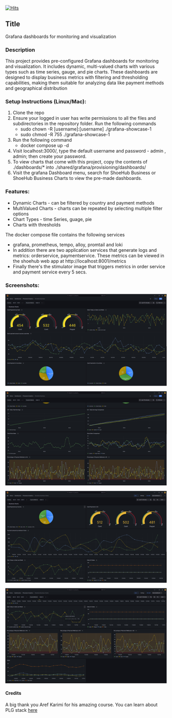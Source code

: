 [![Hits](https://hits.seeyoufarm.com/api/count/incr/badge.svg?url=https%3A%2F%2Fgithub.com%2Ftobbie%2Fgrafana-showcase-1&count_bg=%2379C83D&title_bg=%23555555&icon=&icon_color=%23E7E7E7&title=hits&edge_flat=false)](https://hits.seeyoufarm.com)

## Title 
Grafana dashboards for monitoring and visualization 

### Description
This project provides pre-configured Grafana dashboards for monitoring and visualization. It includes dynamic, multi-valued charts with various types such as time series, gauge, and pie charts. These dashboards are designed to display business metrics with filtering and thresholding capabilities, making them suitable for analyzing data like payment methods and geographical distribution

### Setup Instructions (Linux/Mac):
1. Clone the repo
2. Ensure your logged in user has write permissions to all the files and subdirectories in the repository folder. Run the following commands
    *  sudo chown -R [username]:[username] ./grafana-showcase-1 
    *  sudo chmod -R 755 ./grafana-showcase-1 
3. Run the following command
    * docker compose up -d 
4. Visit localhost:3000/, type the default username and password -  admin , admin; then create your password.
5. To view charts that come with this project, copy the contents of   ./dashboards/* into ./shared/grafana/provisioning/dashboards/
6. Visit the grafana Dashboard menu, search for ShoeHub Business or ShoeHub Business Charts to view the pre-made dashboards.


### Features:

* Dynamic Charts - can be filtered by country and payment methods
* MultiValued Charts - charts can be repeated by selecting multiple filter options
* Chart Types - time Series, guage, pie
* Charts with thresholds


The docker compose file contains the following services
   * grafana, prometheus, tempo, alloy, promtail and loki
   * In addition there are two application services that generate logs and metrics: orderservice, paymentservice. These metrics can be viewed in the shoehub web app at http://localhost:8001/metrics
   * Finally there's the stimulator image that triggers metrics in order service and payment service every 5 secs.
    
### Screenshots:
![Dashboard Preview](images/business-chart-1.jpg)

![Dashboard Preview](images/business-chart-2.jpg)

![Dashboard Preview](images/shoehub-business-chart-1.jpg)

![Dashboard Preview](images/shoehub-business-chart-2.jpg)

 #### Credits 
 A big thank you Aref Karimi for his amazing course. You can learn about PLG stack [here](https://www.udemy.com/course/grafana-graphite-and-statsd-visualize-metrics/?couponCode=ST19MT121224)
